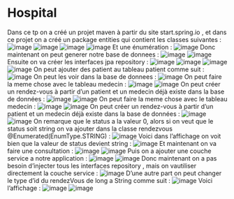
# Hospital
Dans ce tp on a créé un projet maven à partir du site start.spring.io , et dans ce projet on a créé un package entities qui contient les classes suivantes :
![image](https://github.com/baayaouiimane/TP2/assets/167249908/979705e6-4332-4f90-9d9e-896d94eeebab)
![image](https://github.com/baayaouiimane/TP2/assets/167249908/1e1c4778-c57b-4194-8aee-aaa2964259f0)
![image](https://github.com/baayaouiimane/TP2/assets/167249908/25c63102-4660-4606-975b-2fd80d2f08cc)
![image](https://github.com/baayaouiimane/TP2/assets/167249908/6191bb53-a396-4b09-92e5-fa8d7364913c)
Et une énumération :
![image](https://github.com/baayaouiimane/TP2/assets/167249908/6f302552-14d6-4595-9b6f-3d60c9917293)
Donc maintenant on peut generer notre base de donnees :
![image](https://github.com/baayaouiimane/TP2/assets/167249908/6a362b84-e629-42a1-8044-b1e7d3327760)
![image](https://github.com/baayaouiimane/TP2/assets/167249908/a6e6d392-cad3-4acf-8be9-045e96785ded)
Ensuite on va créer les interfaces jpa repository :
![image](https://github.com/baayaouiimane/TP2/assets/167249908/3de4be7c-6215-41d1-99d8-73bedd8b86d4)
![image](https://github.com/baayaouiimane/TP2/assets/167249908/4f827e7c-bb65-4685-8314-e937528ee5cf)
![image](https://github.com/baayaouiimane/TP2/assets/167249908/d94d07b0-81cf-4203-9958-4088cf88ce4c)
![image](https://github.com/baayaouiimane/TP2/assets/167249908/4bef5363-afe5-4da6-a917-f9283b811e30)
On peut ajouter des patient au tableau patient comme suit :
![image](https://github.com/baayaouiimane/TP2/assets/167249908/28bb942b-4fe2-4b9e-ba53-04180a73d257)
On peut les voir dans la base de donnees :
![image](https://github.com/baayaouiimane/TP2/assets/167249908/9f6d09e9-da82-409e-a631-c989e79cd369)
On peut faire la meme chose avec le tableau medecin :
![image](https://github.com/baayaouiimane/TP2/assets/167249908/706b099d-84d3-435c-9237-ac5f6e1714aa)
![image](https://github.com/baayaouiimane/TP2/assets/167249908/25070c29-ad9e-4526-b472-1836fb684433)
On peut créer un rendez-vous à partir d’un patient et un medecin déjà existe dans la base de données :
![image](https://github.com/baayaouiimane/TP2/assets/167249908/08f4f665-5175-4b86-b8ae-5a57269f3ac0)
![image](https://github.com/baayaouiimane/TP2/assets/167249908/e4b81542-02e0-4493-8618-71b0a884083d)
On peut faire la meme chose avec le tableau medecin :
![image](https://github.com/baayaouiimane/TP2/assets/167249908/5cdb18fe-135e-4cf9-bd7a-8a23d95dd67f)
![image](https://github.com/baayaouiimane/TP2/assets/167249908/2d65ad91-6389-4e97-a206-21d20f278a59)
On peut créer un rendez-vous à partir d’un patient et un medecin déjà existe dans la base de données :
![image](https://github.com/baayaouiimane/TP2/assets/167249908/88153348-4b17-4289-943b-b918f0f906b9)
![image](https://github.com/baayaouiimane/TP2/assets/167249908/1507747c-8761-4efc-9cec-e02c15b02344)
On remarque que le status a la valeur 0, alors si on veut que le status soit string on va ajouter dans la classe rendezvous 
@Enumerated(EnumType.STRING) :
![image](https://github.com/baayaouiimane/TP2/assets/167249908/62271d8d-58d8-4e3c-a094-253fe36f77f7)
Voici dans l’affichage on voit bien que la valeur de status devient string :
![image](https://github.com/baayaouiimane/TP2/assets/167249908/66092c2a-d88c-41ca-aa5b-a0a91d40ae25)
Et maintenant on va faire une consultation :
![image](https://github.com/baayaouiimane/TP2/assets/167249908/f69e47eb-f259-44a9-9d58-3ba8cf192f79)
![image](https://github.com/baayaouiimane/TP2/assets/167249908/0a027e1e-d17e-4963-80e6-002d5e46c0f8)
Puis on a ajouter une couche service a notre application :
![image](https://github.com/baayaouiimane/TP2/assets/167249908/d922c04f-6d62-4aac-ba4f-a4762ae8b9e6)
![image](https://github.com/baayaouiimane/TP2/assets/167249908/a1fc0564-d29c-4a7a-91b7-a6dd79873dcf)
Donc maintenant on a pas besoin d’injecter tous les interfaces repository , mais on vautiliser directement la couche service :
![image](https://github.com/baayaouiimane/TP2/assets/167249908/d3e361b2-61c4-4f0f-b78d-0dbf5efc40cc)
D’une autre part on peut changer le type d’id du rendezVous de long a String comme suit :
![image](https://github.com/baayaouiimane/TP2/assets/167249908/1ee528a9-933e-4a20-a53b-ac8483cddf2a)
Voici l’affichage :
![image](https://github.com/baayaouiimane/TP2/assets/167249908/9d30f1c9-7bb6-4384-97ea-f3c2d5cb1b0e)
![image](https://github.com/baayaouiimane/TP2/assets/167249908/42ee1719-ab4d-49cb-ab93-dd845d284502)
































